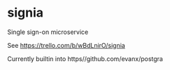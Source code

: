 signia
======

Single sign-on microservice

See https://trello.com/b/wBdLnirO/signia

Currently builtin into https//github.com/evanx/postgra

